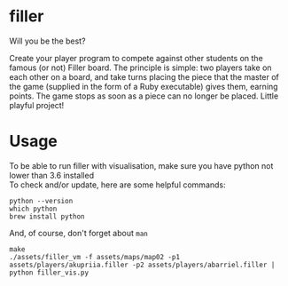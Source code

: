 # filler
Will you be the best?

Create your player program to compete against other students on the
famous (or not) Filler board. The principle is simple: two players take on each other on
a board, and take turns placing the piece that the master of the game (supplied in the
form of a Ruby executable) gives them, earning points. The game stops as soon as a
piece can no longer be placed. Little playful project!

# Usage

To be able to run filler with visualisation, make sure you have python not lower than 3.6 installed  
To check and/or update, here are some helpful commands:

```
python --version
which python
brew install python
```

And, of course, don't forget about ```man```

```
make
./assets/filler_vm -f assets/maps/map02 -p1 assets/players/akupriia.filler -p2 assets/players/abarriel.filler | python filler_vis.py
```
